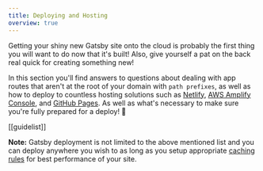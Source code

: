 ```yaml
---
title: Deploying and Hosting
overview: true
---
```


Getting your shiny new Gatsby site onto the cloud is probably the first thing you will want to do now that it's built! Also, give yourself a pat on the back real quick for creating something new!

In this section you'll find answers to questions about dealing with app routes that aren't at the root of your domain with `path prefixes`, as well as how to deploy to countless hosting solutions such as [Netlify](https://www.netlify.com/), [AWS Amplify Console](https://console.amplify.aws), and [GitHub Pages](https://pages.github.com/). As well as what's necessary to make sure you're fully prepared for a deploy! 🚀

[[guidelist]]

**Note:** Gatsby deployment is not limited to the above mentioned list and you can deploy anywhere you wish to as long as you setup appropriate [caching rules](https://www.gatsbyjs.org/docs/caching/) for best performance of your site.
